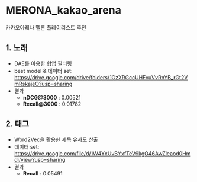 # MERONA_kakao_arena
카카오아레나 멜론 플레이리스트 추천

## 1. 노래
- DAE를 이용한 협업 필터링
- best model & 데이터 set: https://drive.google.com/drive/folders/1GzXRGccUHFvuVvRnYB_rGt2VmRskajeO?usp=sharing
- 결과
  - **nDCG@3000** : 0.00521
  - **Recall@3000** : 0.01782

## 2. 태그
- Word2Vec을 활용한 제목 유사도 산출
- 데이터 set: https://drive.google.com/file/d/1W4YxUvBYxfTeV9kgO46AwZleaod0Hmdi/view?usp=sharing
- 결과
  - **Recall** : 0.05491
